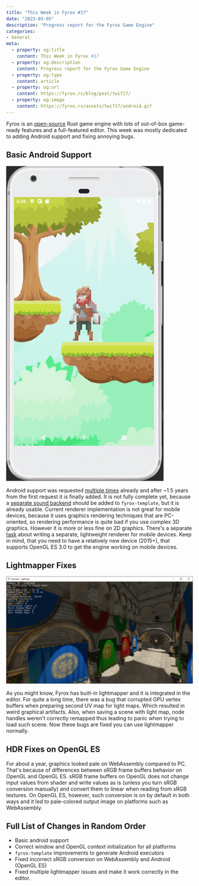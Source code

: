 ```yaml
---
title: "This Week in Fyrox #17"
date: "2023-03-05"
description: "Progress report for the Fyrox Game Engine"
categories: 
- General
meta:
  - property: og:title
    content: This Week in Fyrox #17
  - property: og:description
    content: Progress report for the Fyrox Game Engine
  - property: og:type
    content: article
  - property: og:url
    content: https://fyrox.rs/blog/post/twif17/
  - property: og:image
    content: https://fyrox.rs/assets/twif17/android.gif
---
```


Fyrox is an [open-source](https://github.com/FyroxEngine/Fyrox) Rust game engine with lots of out-of-box 
game-ready features and a full-featured editor. This week was mostly dedicated to adding Android support
and fixing annoying bugs.

## Basic Android Support

![platformer on android](/assets/twif17/android.gif)

Android support was requested [multiple times](https://github.com/FyroxEngine/Fyrox/issues/175) already 
and after ~1.5 years from the first request it is finally added. It is not fully complete yet, because
a [separate sound backend](https://github.com/FyroxEngine/Fyrox/issues/435) should be added to 
`fyrox-template`, but it is already usable. Current renderer implementation is not great for mobile 
devices, because it uses graphics rendering techniques that are PC-oriented, so rendering performance is
quite bad if you use complex 3D graphics. However it is more or less fine on 2D graphics. There's a separate
[task](https://github.com/FyroxEngine/Fyrox/issues/434) about writing a separate, lightweight renderer for
mobile devices. Keep in mind, that you need to have a relatively new device (2015+), that supports 
OpenGL ES 3.0 to get the engine working on mobile devices.

## Lightmapper Fixes

![ligthmap](/assets/twif17/lightmap.png)

As you might know, Fyrox has built-in lightmapper and it is integrated in the editor. For quite a long time,
there was a bug that corrupted GPU vertex buffers when preparing second UV map for light maps. Which resulted
in weird graphical artifacts. Also, when saving a scene with light map, node handles weren't correctly remapped
thus leading to panic when trying to load such scene. Now these bugs are fixed you can use lightmapper normally.

## HDR Fixes on OpenGL ES

For about a year, graphics looked pale on WebAssembly compared to PC. That's because of differences between
sRGB frame buffers behavior on OpenGL and OpenGL ES. sRGB frame buffers on OpenGL does not change input 
values from shader and write values as is (unless you turn sRGB conversion manually) and convert them to
linear when reading from sRGB textures. On OpenGL ES, however, such conversion is on by default in both 
ways and it led to pale-colored output image on platforms such as WebAssembly.

## Full List of Changes in Random Order

- Basic android support
- Correct window and OpenGL context initialization for all platforms
- `fyrox-template` improvements to generate Android executors
- Fixed incorrect sRGB conversion on WebAssembly and Android (OpenGL ES)
- Fixed multiple lightmapper issues and make it work correctly in the editor.
